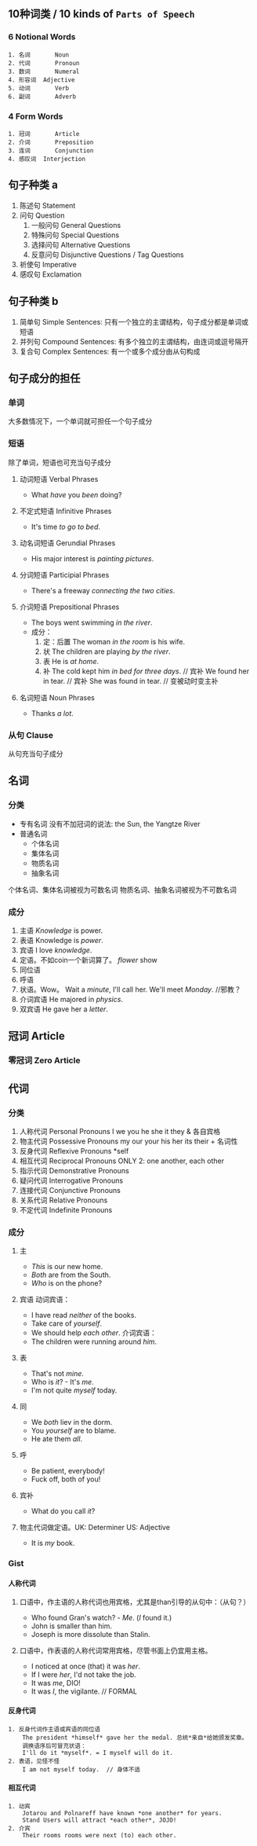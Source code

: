 ## 10种词类 / 10 kinds of `Parts of Speech`
### 6 Notional Words
	1. 名词		Noun
	2. 代词		Pronoun
	3. 数词		Numeral
	4. 形容词	Adjective
	5. 动词		Verb
	6. 副词		Adverb
### 4 Form Words
	1. 冠词		Article
	2. 介词		Preposition
	3. 连词		Conjunction
	4. 感叹词	Interjection

## 句子种类 a
1. 陈述句 Statement
2. 问句 Question
	1. 一般问句 General Questions
	2. 特殊问句 Special Questions
	3. 选择问句 Alternative Questions
	4. 反意问句 Disjunctive Questions / Tag Questions
3. 祈使句 Imperative
4. 感叹句 Exclamation

## 句子种类 b
1. 简单句 Simple Sentences: 只有一个独立的主谓结构，句子成分都是单词或短语
2. 并列句 Compound Sentences: 有多个独立的主谓结构，由连词或逗号隔开
3. 复合句 Complex Sentences: 有一个或多个成分由从句构成

## 句子成分的担任
### 单词
大多数情况下，一个单词就可担任一个句子成分

### 短语
除了单词，短语也可充当句子成分
1. 动词短语 Verbal Phrases
	- What *have* you *been* doing?
2. 不定式短语 Infinitive Phrases
	- It's time *to go to bed*.
3. 动名词短语 Gerundial Phrases
	- His major interest is *painting pictures*.
4. 分词短语 Participial Phrases
	- There's a freeway *connecting the two cities*.
5. 介词短语 Prepositional Phrases
	- The boys went swimming *in the river*.
	- 成分：
		1. 定：后置
			The woman *in the room* is his wife.
		2. 状
			The children are playing *by the river*.
		3. 表
			He is *at home*.
		4. 补
			The cold kept him *in bed* *for three days*. // 宾补
			We found her in tear. // 宾补
			She was found in tear. // 变被动时变主补
	
6. 名词短语 Noun Phrases
	- Thanks *a lot*.

### 从句 Clause
从句充当句子成分


## 名词
### 分类
- 专有名词	没有不加冠词的说法: the Sun, the Yangtze River
- 普通名词
	- 个体名词	
	- 集体名词
	- 物质名词
	- 抽象名词

个体名词、集体名词被视为可数名词
物质名词、抽象名词被视为不可数名词

### 成分
1. 主语
	*Knowledge* is power.
2. 表语
	Knowledge is *power*.
3. 宾语
	I love *knowledge*.
4. 定语。不如coin一个新词算了。
	*flower* show
5. 同位语
6. 呼语
7. 状语。Wow。
	Wait a *minute*, I'll call her.
	We'll meet *Monday*.	//邪教？
8. 介词宾语
	He majored in *physics*.
9. 双宾语
	He gave her a *letter*.

## 冠词 Article
### 零冠词 Zero Article

## 代词
### 分类
1. 人称代词	Personal Pronouns		I we you he she it they & 各自宾格
2. 物主代词	Possessive Pronouns		my our your his her its their + 名词性
3. 反身代词	Reflexive Pronouns		\*self
4. 相互代词	Reciprocal Pronouns		ONLY 2: one another, each other
5. 指示代词	Demonstrative Pronouns
6. 疑问代词	Interrogative Pronouns
7. 连接代词	Conjunctive Pronouns
8. 关系代词	Relative Pronouns
9. 不定代词	Indefinite Pronouns

### 成分
1. 主
	- *This* is our new home.
	- *Both* are from the South.
	- *Who* is on the phone?

2. 宾语
	动词宾语：
	- I have read *neither* of the books.
	- Take care of *yourself*.
	- We should help *each other*.
	介词宾语：
	- The children were running around *him*.

3. 表
	- That's not *mine*.
	- Who is *it*? - It's *me*.
	- I'm not quite *myself* today.

4. 同
	- We *both* liev in the dorm.
	- You *yourself* are to blame.
	- He ate them *all*.

5. 呼
	- Be patient, everybody!
	- Fuck off, both of you!

6. 宾补
	- What do you call *it*?

7. 物主代词做定语。UK: Determiner	US: Adjective
	- It is *my* book.

### Gist
#### 人称代词
1. 口语中，作主语的人称代词也用宾格，尤其是than引导的从句中：（从句？）
	- Who found Gran's watch? - *Me*. (*I* found it.)
	- John is smaller than him.
	- Joseph is more dissolute than Stalin.

2. 口语中，作表语的人称代词常用宾格，尽管书面上仍宜用主格。
	- I noticed at once (that) it was *her*.
	- If I were *her*, I'd not take the job.
	- It was *me*, DIO!
	- It was *I*, the vigilante. // FORMAL

#### 反身代词
	1. 反身代词作主语或宾语的同位语
		The president *himself* gave her the medal. 总统*亲自*给她颁发奖章。
		调换语序后可冒充状语：
		I'll do it *myself*. = I myself will do it.
	2. 表语，见怪不怪
		I am not myself today.	// 身体不适

#### 相互代词
	1. 动宾
		Jotarou and Polnareff have known *one another* for years.
		Stand Users will attract *each other*, JOJO!
	2. 介宾
		Their rooms rooms were next (to) each other.

